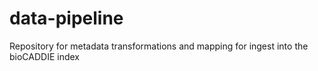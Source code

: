 # data-pipeline
Repository for metadata transformations and mapping for ingest into the bioCADDIE index
